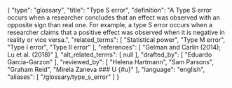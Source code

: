 {
    "type": "glossary",
    "title": "Type S error",
    "definition": "A Type S error occurs when a researcher concludes that an effect was observed with an opposite sign than real one. For example, a type S error occurs when a researcher claims that a positive effect was observed when it is negative in reality or vice versa.",
    "related_terms": [
        "Statistical power",
        "Type M error",
        "Type I error",
        "Type II error"
    ],
    "references": [
        "Gelman and Carlin (2014); Lu et al. (2018)"
    ],
    "alt_related_terms": [
        null
    ],
    "drafted_by": [
        "Eduardo Garcia-Garzon"
    ],
    "reviewed_by": [
        "Helena Hartmann",
        "Sam Parsons",
        "Graham Reid",
        "Mirela Zaneva   ### U {#u}"
    ],
    "language": "english",
    "aliases": [
        "/glossary/type_s_error"
    ]
}